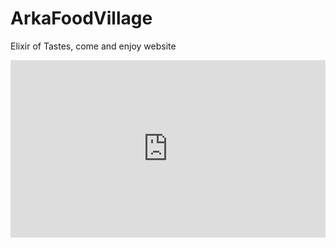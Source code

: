 # ArkaFoodVillage
Elixir of Tastes, come and enjoy website

  <div style="position: relative; padding-bottom: 56.25%; height: 0;"><iframe src="https://youtu.be/rJwaZAzcGHM/embed" frameborder="0" webkitallowfullscreen mozallowfullscreen allowfullscreen style="position: absolute; top: 0; left: 0; width: 100%; height: 100%;"></iframe></div>
 

